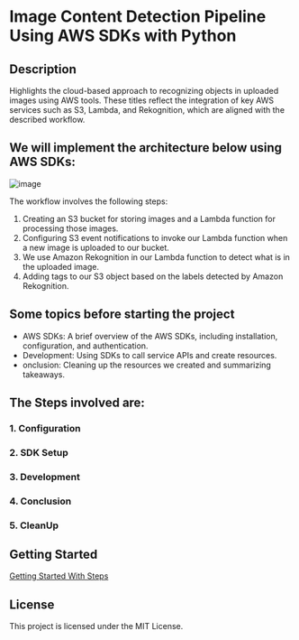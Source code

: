 # Image Content Detection Pipeline Using AWS SDKs with Python
## Description
Highlights the cloud-based approach to recognizing objects in uploaded images using AWS tools.
These titles reflect the integration of key AWS services such as S3, Lambda, and Rekognition, which are aligned with the described workflow.
## We will implement the architecture below using AWS SDKs:
![image](https://github.com/user-attachments/assets/02af6f77-66f1-464d-a3e6-ae786d90c4c4)

The workflow involves the following steps:

1. Creating an S3 bucket for storing images and a Lambda function for processing those images.
2. Configuring S3 event notifications to invoke our Lambda function when a new image is uploaded to our bucket.
3. We use Amazon Rekognition in our Lambda function to detect what is in the uploaded image.
4. Adding tags to our S3 object based on the labels detected by Amazon Rekognition.

## Some topics before starting the project
- AWS SDKs: A brief overview of the AWS SDKs, including installation, configuration, and authentication.
- Development: Using SDKs to call service APIs and create resources.
- onclusion: Cleaning up the resources we created and summarizing takeaways.

## The Steps involved are:
### 1. Configuration
### 2. SDK Setup
### 3. Development
### 4. Conclusion
### 5. CleanUp

## Getting Started
[Getting Started With Steps](https://github.com/praneethsonu/Image-Content-Detection-Pipeline-Using-AWS-SDKs/tree/main/Getting%20Started%20With%20Steps)

## License
This project is licensed under the MIT License.
